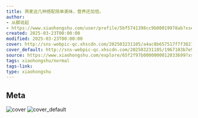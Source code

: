 ```yaml
---
title: 燕麦这几种搭配简单美味，营养还加倍。
author:
- 从脚说起
- https://www.xiaohongshu.com/user/profile/5bf5741398cc9b00019978ab?xsec_token=undefined
created: 2025-03-23T00:00:00
modified: 2025-03-23T00:00:00
cover: http://sns-webpic-qc.xhscdn.com/202503231105/a4ac8b657517f7f382182aecf953545a/1040g2sg310av69p3mo004bsm9lq16u5bh14tcs0!nc_n_webp_prv_1
cover_default: http://sns-webpic-qc.xhscdn.com/202503231105/1967103b7e9a345d874ff8a2e7a427fc/1040g2sg310av69p3mo004bsm9lq16u5bh14tcs0!nc_n_webp_mw_1
source: https://www.xiaohongshu.com/explore/65f2f97b0000000012033699?xsec_token=ABxyVghS8HTTuCYyJeaenYZh0N7Boo2HXZCEFOr4yNnQc=
tags: xiaohongshu/normal
tags-link:
type: xiaohongshu
---
```


## Meta

![cover](http://sns-webpic-qc.xhscdn.com/202503231105/a4ac8b657517f7f382182aecf953545a/1040g2sg310av69p3mo004bsm9lq16u5bh14tcs0!nc_n_webp_prv_1)
![cover_default](http://sns-webpic-qc.xhscdn.com/202503231105/1967103b7e9a345d874ff8a2e7a427fc/1040g2sg310av69p3mo004bsm9lq16u5bh14tcs0!nc_n_webp_mw_1)
